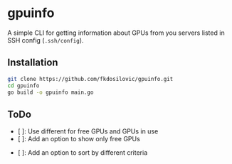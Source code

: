 # gpuinfo

A simple CLI for getting information about GPUs from you servers listed
in SSH config (`.ssh/config`).

## Installation

```bash
git clone https://github.com/fkdosilovic/gpuinfo.git
cd gpuinfo
go build -o gpuinfo main.go
```

## ToDo

- [ ]: Use different for free GPUs and GPUs in use
- [ ]: Add an option to show only free GPUs
<!-- - [ ]: Add an option to show only GPUs in use -->
- [ ]: Add an option to sort by different criteria
<!-- - [ ]: Add an option to show only GPUs with a certain amount of memory -->